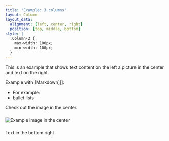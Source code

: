 ```yaml
---
title: "Example: 3 columns"
layout: Column
layout_data:
  alignment: [left, center, right]
  position: [top, middle, bottom]
style: |
  .Column-2 {
    max-width: 100px;
    min-width: 100px;
  }
---
```

This is an example that shows text content on the left a picture in the center 
and text on the right.

Example with [Markdown][]:
- For example:
- bullet lists

Check out the image in the center.

###
![Example image in the center](http://placehold.it/200x150/A8C5FC/?text=+)
###
Text in the bottom right
